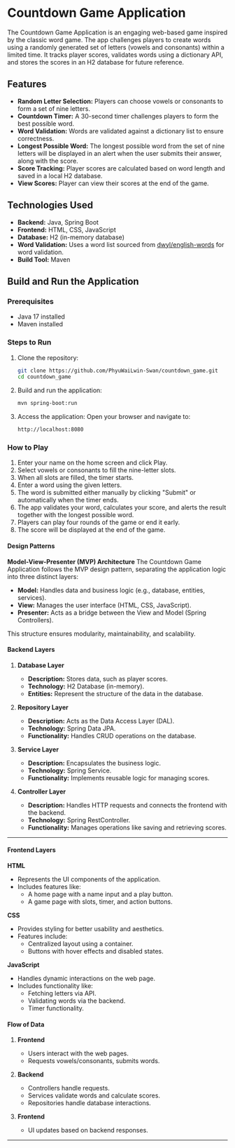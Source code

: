 # Countdown Game Application

The Countdown Game Application is an engaging web-based game inspired by the classic word game. The app challenges players to create words using a randomly generated set of letters (vowels and consonants) within a limited time. It tracks player scores, validates words using a dictionary API, and stores the scores in an H2 database for future reference.

## Features
- **Random Letter Selection:** Players can choose vowels or consonants to form a set of nine letters.
- **Countdown Timer:** A 30-second timer challenges players to form the best possible word.
- **Word Validation:** Words are validated against a dictionary list to ensure correctness.
- **Longest Possible Word:**  The longest possible word from the set of nine letters will be displayed in an alert when the user submits their answer, along with the score.
- **Score Tracking:** Player scores are calculated based on word length and saved in a local H2 database.
- **View Scores:** Player can view their scores at the end of the game.

## Technologies Used
- **Backend:** Java, Spring Boot
- **Frontend:** HTML, CSS, JavaScript
- **Database:** H2 (in-memory database)
- **Word Validation:** Uses a word list sourced from [dwyl/english-words](https://github.com/dwyl/english-words/blob/master/words_alpha.txt) for word validation.  
- **Build Tool:** Maven

## Build and Run the Application

### Prerequisites
- Java 17 installed
- Maven installed

### Steps to Run
1. Clone the repository:
   ```bash
   git clone https://github.com/PhyuWaiLwin-Swan/countdown_game.git
   cd countdown_game
2. Build and run the application:
   ```bash
   mvn spring-boot:run
3. Access the application: Open your browser and navigate to:
   ```bash
   http://localhost:8080

### How to Play
1. Enter your name on the home screen and click Play.
2. Select vowels or consonants to fill the nine-letter slots.
3. When all slots are filled, the timer starts.
4. Enter a word using the given letters.
5. The word is submitted either manually by clicking "Submit" or automatically when the timer ends.
6. The app validates your word, calculates your score, and alerts the result together with the longest possible word.
7. Players can play four rounds of the game or end it early.
8. The score will be displayed at the end of the game.


#### **Design Patterns**

**Model-View-Presenter (MVP) Architecture**
The Countdown Game Application follows the MVP design pattern, separating the application logic into three distinct layers:
- **Model:** Handles data and business logic (e.g., database, entities, services).
- **View:** Manages the user interface (HTML, CSS, JavaScript).
- **Presenter:** Acts as a bridge between the View and Model (Spring Controllers).

This structure ensures modularity, maintainability, and scalability.

#### **Backend Layers**

1. **Database Layer**
   - **Description:** Stores data, such as player scores.
   - **Technology:** H2 Database (in-memory).
   - **Entities:** Represent the structure of the data in the database.

2. **Repository Layer**
   - **Description:** Acts as the Data Access Layer (DAL).
   - **Technology:** Spring Data JPA.
   - **Functionality:** Handles CRUD operations on the database.

3. **Service Layer**
   - **Description:** Encapsulates the business logic.
   - **Technology:** Spring Service.
   - **Functionality:** Implements reusable logic for managing scores.

4. **Controller Layer**
   - **Description:** Handles HTTP requests and connects the frontend with the backend.
   - **Technology:** Spring RestController.
   - **Functionality:** Manages operations like saving and retrieving scores.

---

#### **Frontend Layers**

**HTML**
- Represents the UI components of the application.
- Includes features like:
  - A home page with a name input and a play button.
  - A game page with slots, timer, and action buttons.

**CSS**
- Provides styling for better usability and aesthetics.
- Features include:
  - Centralized layout using a container.
  - Buttons with hover effects and disabled states.

**JavaScript**
- Handles dynamic interactions on the web page.
- Includes functionality like:
  - Fetching letters via API.
  - Validating words via the backend.
  - Timer functionality.

#### **Flow of Data**

1. **Frontend**
   - Users interact with the web pages.
   - Requests vowels/consonants, submits words.

2. **Backend**
   - Controllers handle requests.
   - Services validate words and calculate scores.
   - Repositories handle database interactions.

3. **Frontend**
   - UI updates based on backend responses.

---
